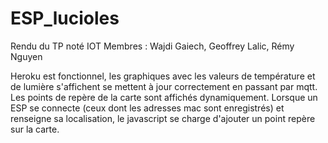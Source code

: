# ESP_lucioles

Rendu du TP noté IOT
Membres : Wajdi Gaiech, Geoffrey Lalic, Rémy Nguyen

Heroku est fonctionnel, les graphiques avec les valeurs de température et de lumière s'affichent se mettent à jour correctement en passant par mqtt. 
Les points de repère de la carte sont affichés dynamiquement. Lorsque un ESP se connecte (ceux dont les adresses mac sont enregistrés) et renseigne sa localisation, le javascript se charge d'ajouter un point repère sur la carte.

